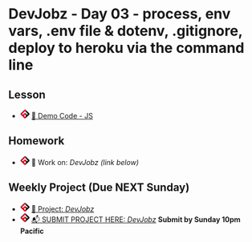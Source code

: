 # DevJobz - Day 03 - process, env vars, .env file & dotenv, .gitignore, deploy to heroku via the command line

## Lesson
<!-- - ![FSA](/logo.png) [📺 Lecture]() -->
- ![FSA](/logo.png) [👾 Demo Code - JS](server.js)

## Homework
- ![FSA](/logo.png) 🔬 Work on: *DevJobz (link below)*

## Weekly Project (Due NEXT Sunday)
- ![FSA](/logo.png) [🔬 Project: *DevJobz*](https://learn.fullstackacademy.com/workshop/5e9864796d12f200044538a5/content/5e9864796d12f200044538b3/text)
- ![FSA](/logo.png) [📬 SUBMIT PROJECT HERE: *DevJobz*](https://forms.gle/zGRGLDfMzBbiPWgh9) __Submit by Sunday 10pm Pacific__
